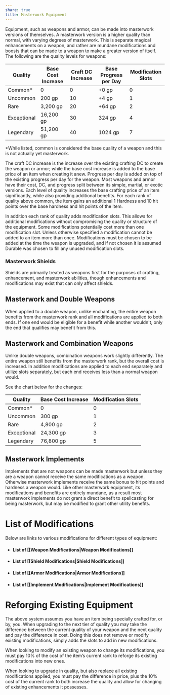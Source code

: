 ```yaml
---
share: true
title: Masterwork Equipment
---
```


Equipment, such as weapons and armor, can be made into masterwork versions of themselves. A masterwork version is a higher quality than normal, with varying degrees of masterwork. This is separate magical enhancements on a weapon, and rather are mundane modifications and boosts that can be made to a weapon to make a greater version of itself. The following are the quality levels for weapons:

|Quality|Base Cost Increase|Craft DC Increase|Base Progress per Day|Modification Slots|
|---|---|---|---|---|
|Common*|0|0|+0 gp|0|
|Uncommon|200 gp|10|+4 gp|1|
|Rare|3,200 gp|20|+64 gp|2|
|Exceptional|16,200 gp|30|324 gp|4|
|Legendary|51,200 gp|40|1024 gp|7|

*While listed, common is considered the base quality of a weapon and this is not actually yet masterwork.

The craft DC increase is the increase over the existing crafting DC to create the weapon or armor; while the base cost increase is added to the base price of an item when creating it anew. Progress per day is added on top of the existing progress per day for the weapon. Most weapons and armor have their cost, DC, and progress split between its simple, martial, or exotic versions. Each level of quality increases the base crafting price of an item significantly, while also providing additional benefits. For each rank of quality above common, the item gains an additional 1 Hardness and 10 hit points over the base hardness and hit points of the item.

In addition each rank of quality adds modification slots. This allows for additional modifications without compromising the quality or structure of the equipment. Some modifications potentially cost more than one modification slot. Unless otherwise specified a modification cannot be added to an item more than once. Modifications must be chosen to be added at the time the weapon is upgraded, and if not chosen it is assumed Durable was chosen to fill any unused modification slots.
### Masterwork Shields

Shields are primarily treated as weapons first for the purposes of crafting, enhancement, and masterwork abilities, though enhancements and modifications may exist that can only affect shields.
## Masterwork and Double Weapons

When applied to a double weapon, unlike enchanting, the entire weapon benefits from the masterwork rank and all modifications are applied to both ends. If one end would be eligible for a benefit while another wouldn't, only the end that qualifies may benefit from this.

## Masterwork and Combination Weapons

Unlike double weapons, combination weapons work slightly differently. The entire weapon still benefits from the masterwork rank, but the overall cost is increased. In addition modifications are applied to each end separately and utilize slots separately, but each end receives less than a normal weapon would.

See the chart below for the changes:

|Quality|Base Cost Increase|Modification Slots|
|---|---|---|
|Common*|0|0|
|Uncommon|300 gp|1|
|Rare|4,800 gp|2|
|Exceptional|24,300 gp|3|
|Legendary|76,800 gp|5|

## Masterwork Implements

Implements that are not weapons can be made masterwork but unless they are a weapon cannot receive the same modifications as a weapon. Otherwise masterwork implements receive the same bonus to hit points and hardness a weapon would. Like other masterwork equipment, its modifications and benefits are entirely mundane, as a result most masterwork implements do not grant a direct benefit to spellcasting for being masterwork, but may be modified to grant other utility benefits.
# List of Modifications

Below are links to various modifications for different types of equipment:

- #### List of [[Weapon Modifications|Weapon Modifications]]
- #### List of [[Shield Modifications|Shield Modifications]]
- #### List of [[Armor Modifications|Armor Modifications]]
- #### List of [[Implement Modifications|Implement Modifications]]

# Reforging Existing Equipment

The above system assumes you have an item being specially crafted for, or by, you. When upgrading to the next tier of quality you may take the difference between the current quality of your weapon and the next quality and pay the difference in cost. Doing this does not remove or modify existing modifications, simply adds the slots to add in new modifications.

When looking to modify an existing weapon to change its modifications, you must pay 10% of the cost of the item’s current rank to reforge its existing modifications into new ones.

When looking to upgrade in quality, but also replace all existing modifications applied, you must pay the difference in price, plus the 10% cost of the current rank to both increase the quality and allow for changing of existing enhancements it possesses.
